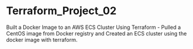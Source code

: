 # Terraform_Project_02
Built a Docker Image to an AWS ECS Cluster Using Terraform - Pulled a CentOS
image from Docker registry and Created an ECS cluster using the docker image
with terraform.
